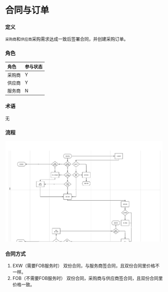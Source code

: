 # 合同与订单

### 定义

`采购商`和`供应商`采购需求达成一致后签署合同，并创建采购订单。

### 角色

| 角色 | 参与状态 |
| :--- | :--- |
| 采购商 | Y |
| 供应商 | Y |
| 服务商 | N |

### 术语

无

### 流程

![](/assets/合同及订单.png)

### 合同方式

1. EXW（需要FOB服务时） 双份合同，与服务商签合同，且双份合同里价格不一样。
2. FOB（不需要FOB服务时） 双份合同，采购商与供应商签合同，且双份合同里价格一致。

##### 



